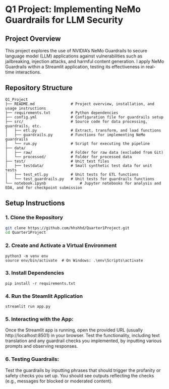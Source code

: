 # Q1 Project: Implementing NeMo Guardrails for LLM Security

## Project Overview
This project explores the use of NVIDIA’s NeMo Guardrails to secure language model (LLM) applications against vulnerabilities such as jailbreaking, injection attacks, and harmful content generation. I apply NeMo Guardrails within a Streamlit application, testing its effectiveness in real-time interactions.

## Repository Structure

```plaintext
Q1_Project
├── README.md                # Project overview, installation, and usage instructions
├── requirements.txt         # Python dependencies
├── config.yml               # Configuration file for guardrails setup
├── src/                     # Source code for data processing, guardrails, etc.
│   ├── etl.py               # Extract, transform, and load functions
│   ├── guardrails.py        # Functions for implementing NeMo guardrails
│   └── run.py               # Script for executing the pipeline
├── data/                    
│   ├── raw/                 # Folder for raw data (excluded from Git)
│   └── processed/           # Folder for processed data
├── test/                    # Unit test files
│   ├── testdata/            # Small synthetic test data for unit tests
│   ├── test_etl.py          # Unit tests for ETL functions
│   └── test_guardrails.py   # Unit tests for guardrails functions
└── notebook.ipynb               # Jupyter notebooks for analysis and EDA, and for checkpoint submission
```

## Setup Instructions

### 1. Clone the Repository
```bash
git clone https://github.com/hhshhd/Quarter1Project.git
cd Quarter1Project
```
### 2. Create and Activate a Virtual Environment
```
python3 -m venv env
source env/bin/activate  # On Windows: .\env\Scripts\activate
```
### 3. Install Dependencies
```
pip install -r requirements.txt
```
### 4. Run the Steamlit Application
```
streamlit run app.py
```
### 5. Interacting with the App:

Once the Streamlit app is running, open the provided URL (usually http://localhost:8501) in your browser.
Test the functionality, including text translation and any guardrail checks you implemented, by inputting various prompts and observing responses.

### 6. Testing Guardrails:

Test the guardrails by inputting phrases that should trigger the profanity or safety checks you set up. You should see outputs reflecting the checks (e.g., messages for blocked or moderated content).
